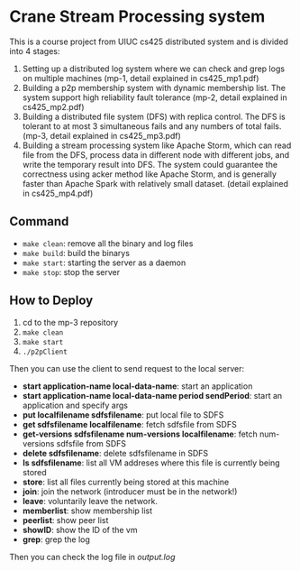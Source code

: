 # Crane Stream Processing system

This is a course project from UIUC cs425 distributed system and is divided into 4 stages:

1. Setting up a distributed log system where we can check and grep logs on multiple machines (mp-1, detail explained in cs425_mp1.pdf)
2. Building a p2p membership system with dynamic membership list. The system support high reliability fault tolerance (mp-2, detail explained in cs425_mp2.pdf)
3. Building a distributed file system (DFS) with replica control. The DFS is tolerant to at most 3 simultaneous fails and any numbers of total fails. (mp-3, detail explained in cs425_mp3.pdf)
4. Building a stream processing system like Apache Storm, which can read file from the DFS, process data in different node with different jobs, and write the temporary result into DFS. The system could guarantee the correctness using acker method like Apache Storm, and is generally faster than Apache Spark with relatively small dataset. (detail explained in cs425_mp4.pdf)

## Command
* ```make clean```: remove all the binary and log files
* ```make build```: build the binarys
* ```make start```: starting the server as a daemon
* ```make stop```: stop the server

## How to Deploy
1. cd to the mp-3 repository
2. ```make clean```
3. ```make start```
4. ```./p2pClient```

Then you can use the client to send request to the local server:

* **start application-name local-data-name**: start an application
* **start application-name local-data-name period sendPeriod**: start an application and specify args
* **put localfilename sdfsfilename**: put local file to SDFS
* **get sdfsfilename localfilename**: fetch sdfsfile from SDFS
* **get-versions sdfsfilename num-versions localfilename**: fetch num-versions sdfsfile from SDFS
* **delete sdfsfilename**: delete sdfsfilename in SDFS
* **ls sdfsfilename**: list all VM addreses where this file is currently being stored
* **store**: list all files currently being stored at this machine
* **join**: join the network (introducer must be in the network!)
* **leave**: voluntarily leave the network.
* **memberlist**: show membership list
* **peerlist**: show peer list
* **showID**: show the ID of the vm
* **grep**: grep the log

Then you can check the log file in *output.log*
